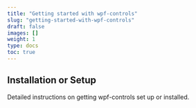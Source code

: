 ```yaml
---
title: "Getting started with wpf-controls"
slug: "getting-started-with-wpf-controls"
draft: false
images: []
weight: 1
type: docs
toc: true
---
```


## Installation or Setup
Detailed instructions on getting wpf-controls set up or installed.

